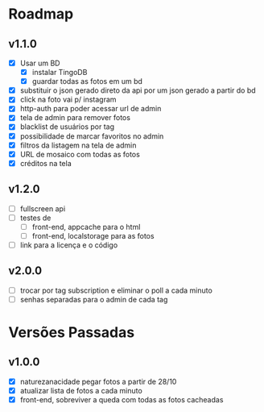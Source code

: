 Roadmap
=======

v1.1.0
-----
- [x] Usar um BD
  - [x] instalar TingoDB
  - [x] guardar todas as fotos em um bd
- [x] substituir o json gerado direto da api por um json gerado a partir do bd
- [x] click na foto vai p/ instagram
- [x] http-auth para poder acessar url de admin
- [x] tela de admin para remover fotos
- [x] blacklist de usuários por tag
- [x] possibilidade de marcar favoritos no admin
- [x] filtros da listagem na tela de admin
- [x] URL de mosaico com todas as fotos
- [x] créditos na tela

v1.2.0
-----
- [ ] fullscreen api
- [ ] testes de
  - [ ] front-end, appcache para o html
  - [ ] front-end, localstorage para as fotos
- [ ] link para a licença e o código

v2.0.0
------
- [ ] trocar por tag subscription e eliminar o poll a cada minuto
- [ ] senhas separadas para o admin de cada tag

Versões Passadas
================

v1.0.0
-----
- [x] naturezanacidade pegar fotos a partir de 28/10
- [x] atualizar lista de fotos a cada minuto
- [x] front-end, sobreviver a queda com todas as fotos cacheadas
